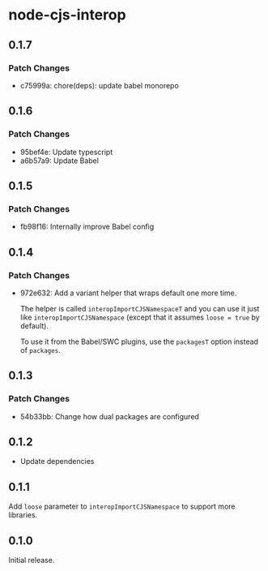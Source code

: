 # node-cjs-interop

## 0.1.7

### Patch Changes

- c75999a: chore(deps): update babel monorepo

## 0.1.6

### Patch Changes

- 95bef4e: Update typescript
- a6b57a9: Update Babel

## 0.1.5

### Patch Changes

- fb98f16: Internally improve Babel config

## 0.1.4

### Patch Changes

- 972e632: Add a variant helper that wraps default one more time.

  The helper is called `interopImportCJSNamespaceT` and you can use it just like `interopImportCJSNamespace`
  (except that it assumes `loose = true` by default).

  To use it from the Babel/SWC plugins, use the `packagesT` option instead of `packages`.

## 0.1.3

### Patch Changes

- 54b33bb: Change how dual packages are configured

## 0.1.2

- Update dependencies

## 0.1.1

Add `loose` parameter to `interopImportCJSNamespace` to support more libraries.

## 0.1.0

Initial release.
